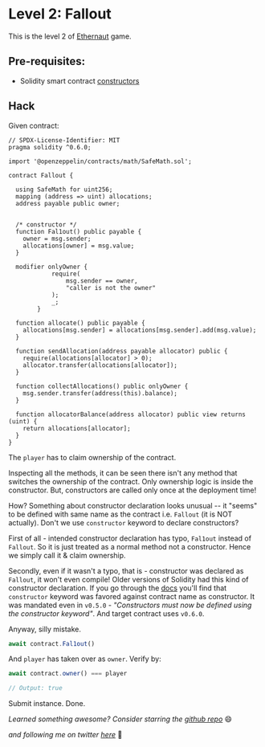 # Level 2: Fallout


This is the level 2 of [Ethernaut](https://ethernaut.openzeppelin.com/) game.

## Pre-requisites:
- Solidity smart contract [constructors](https://docs.soliditylang.org/en/v0.8.10/contracts.html)

## Hack
Given contract:

```solidity
// SPDX-License-Identifier: MIT
pragma solidity ^0.6.0;

import '@openzeppelin/contracts/math/SafeMath.sol';

contract Fallout {
  
  using SafeMath for uint256;
  mapping (address => uint) allocations;
  address payable public owner;


  /* constructor */
  function Fal1out() public payable {
    owner = msg.sender;
    allocations[owner] = msg.value;
  }

  modifier onlyOwner {
	        require(
	            msg.sender == owner,
	            "caller is not the owner"
	        );
	        _;
	    }

  function allocate() public payable {
    allocations[msg.sender] = allocations[msg.sender].add(msg.value);
  }

  function sendAllocation(address payable allocator) public {
    require(allocations[allocator] > 0);
    allocator.transfer(allocations[allocator]);
  }

  function collectAllocations() public onlyOwner {
    msg.sender.transfer(address(this).balance);
  }

  function allocatorBalance(address allocator) public view returns (uint) {
    return allocations[allocator];
  }
}
```

The `player` has to claim ownership of the contract.

Inspecting all the methods, it can be seen there isn't any method that switches the ownership of the contract. Only ownership logic is inside the constructor. But, constructors are called only once at the deployment time!

How? Something about constructor declaration looks unusual -- it "seems" to be defined with same name as the contract i.e. `Fallout` (it is NOT actually). Don't we use `constructor` keyword to declare constructors?

First of all - intended constructor declaration has typo, `Fal1out` instead of `Fallout`. So it is just treated as a normal method not a constructor. Hence we simply call it & claim ownership.

Secondly, even if it wasn't a typo, that is - constructor was declared as `Fallout`, it won't even compile! 
Older versions of Solidity had this kind of constructor declaration. If you go through the [docs](https://docs.soliditylang.org/en/v0.8.10/050-breaking-changes.html#constructors) you'll find that `constructor` keyword was favored against contract name as constructor. It was mandated even in `v0.5.0` - _"Constructors must now be defined using the constructor keyword"_. And target contract uses `v0.6.0`.

Anyway, silly mistake.

```javascript
await contract.Fal1out()
```

And `player` has taken over as `owner`. Verify by:
```javascript
await contract.owner() === player

// Output: true
```

Submit instance. Done.

_Learned something awesome? Consider starring the [github repo](https://github.com/theNvN/ethernaut-openzeppelin-hacks)_ 😄

_and following me on twitter [here](https://twitter.com/heyNvN)_ 🙏
